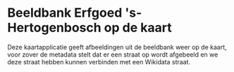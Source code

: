 # Beeldbank Erfgoed 's-Hertogenbosch op de kaart

Deze kaartapplicatie geeft afbeeldingen uit de beeldbank weer op de kaart, voor zover de metadata stelt dat er een straat op wordt afgebeeld en we deze straat hebben kunnen verbinden met een Wikidata straat.
